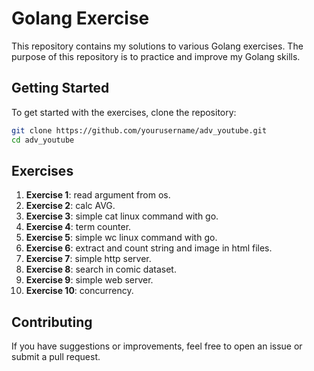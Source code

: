 # Golang Exercise

This repository contains my solutions to various Golang exercises. The purpose of this repository is to practice and improve my Golang skills.

## Getting Started

To get started with the exercises, clone the repository:

```sh
git clone https://github.com/yourusername/adv_youtube.git
cd adv_youtube
```

## Exercises

1. **Exercise 1**: read argument from os.
2. **Exercise 2**: calc AVG.
3. **Exercise 3**: simple cat linux command with go.
4. **Exercise 4**: term counter.
5. **Exercise 5**: simple wc linux command with go.
6. **Exercise 6**: extract and count string and image in html files.
7. **Exercise 7**: simple http server.
8. **Exercise 8**: search in comic dataset.
9. **Exercise 9**: simple web server.
10. **Exercise 10**: concurrency.

## Contributing

If you have suggestions or improvements, feel free to open an issue or submit a pull request.
